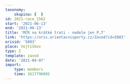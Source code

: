 ```yaml
---
taxonomy:
    skupina: {  }
id: 2021-race_1562
start: '2021-06-13'
end: '2021-06-13'
title: 'MČR na krátké trati - nedele jen P,T'
link: 'https://oris.orientacnisporty.cz/Zavod?id=5803'
orisid: '5803'
place: Vojtíškov
type: Z
template: zavod
date: '2021-04-07'
import:
    type: members
    time: 1617796802
---
```


